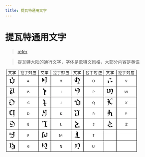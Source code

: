 ```yaml
---
title: 提瓦特通用文字
---
```

 
# 提瓦特通用文字

> [refer](https://www.bilibili.com/read/cv8339816)

> 提瓦特大陆的通行文字，字体是歌特文风格，大部分内容是英语

![](/image/genshin/genshin_lang.png)
